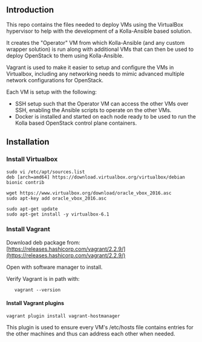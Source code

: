 ## Introduction

This repo contains the files needed to deploy VMs using the VirtualBox hypervisor to help with the development of a Kolla-Ansible based solution.

It creates the "Operator" VM from which Kolla-Ansible (and any custom wrapper solution) is run along with additional VMs that can then be used to deploy OpenStack to them using Kolla-Ansible.

Vagrant is used to make it easier to setup and configure the VMs in Virtualbox, including any networking needs to mimic advanced multiple network configurations for OpenStack.

Each VM is setup with the following:

* SSH setup such that the Operator VM can access the other VMs over SSH, enabling the Ansible scripts to operate on the other VMs.
* Docker is installed and started on each node ready to be used to run the Kolla based OpenStack control plane containers.

## Installation

### Install Virtualbox

```
sudo vi /etc/apt/sources.list
deb [arch=amd64] https://download.virtualbox.org/virtualbox/debian bionic contrib

wget https://www.virtualbox.org/download/oracle_vbox_2016.asc
sudo apt-key add oracle_vbox_2016.asc

sudo apt-get update
sudo apt-get install -y virtualbox-6.1
```
### Install Vagrant

Download deb package from: [https://releases.hashicorp.com/vagrant/2.2.9/](https://releases.hashicorp.com/vagrant/2.2.9/)

Open with software manager to install.

Verify Vagrant is in path with:
```
   vagrant --version
```

#### Install Vagrant plugins

```
vagrant plugin install vagrant-hostmanager
```
This plugin is used to ensure every VM's /etc/hosts file contains entries for the other machines and thus can address each other when needed.
